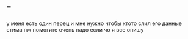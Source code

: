 # -
у меня есть один перец и мне нужно чтобы ктото слил его данные стима пж помогите очень надо если чо я все опишу
